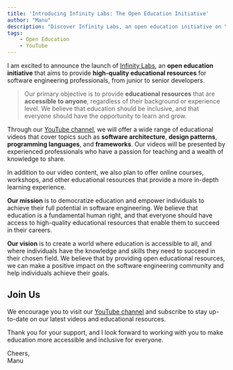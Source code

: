 ```yaml
---
title: 'Introducing Infinity Labs: The Open Education Initiative'
author: "Manu"
description: "Discover Infinity Labs, an open education initiative on YouTube offering free, high quality learning for software engineers from junior to senior. Learn software architecture, design patterns, programming languages, and frameworks, plus courses and workshops. Join the community and subscribe for career-ready growth."
tags:
    - Open Education
    - YouTube
---
```

I am excited to announce the launch of [Infinity Labs](https://www.youtube.com/@infinity-labs-edu/videos), an **open education initiative** that aims to provide **high-quality educational resources** for software engineering professionals, from junior to senior developers.  

>Our primary objective is to provide **educational resources** that are **accessible to anyone**, regardless of their background or experience level. We believe that education should be inclusive, and that everyone should have the opportunity to learn and grow.  

Through our [YouTube channel](https://www.youtube.com/@infinity-labs-edu/videos), we will offer a wide range of educational videos that cover topics such as **software architecture**, **design patterns**, **programming languages**, and **frameworks**. Our videos will be presented by experienced professionals who have a passion for teaching and a wealth of knowledge to share.

In addition to our video content, we also plan to offer online courses, workshops, and other educational resources that provide a more in-depth learning experience.

**Our mission** is to democratize education and empower individuals to achieve their full potential in software engineering. We believe that education is a fundamental human right, and that everyone should have access to high-quality educational resources that enable them to succeed in their careers.

**Our vision** is to create a world where education is accessible to all, and where individuals have the knowledge and skills they need to succeed in their chosen field. We believe that by providing open educational resources, we can make a positive impact on the software engineering community and help individuals achieve their goals.

## Join Us  
We encourage you to visit our [YouTube channel](https://www.youtube.com/@infinity-labs-edu/videos) and subscribe to stay up-to-date on our latest videos and educational resources.

Thank you for your support, and I look forward to working with you to make education more accessible and inclusive for everyone.

Cheers,  
Manu